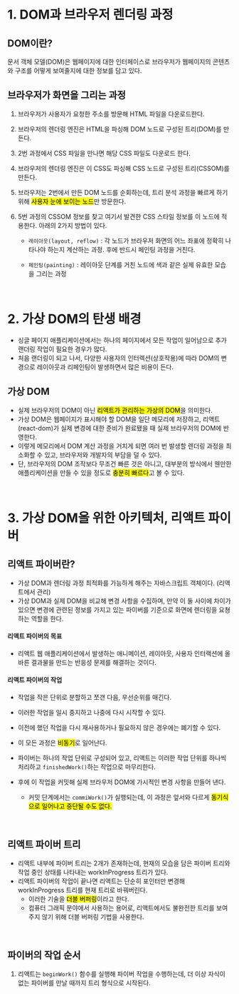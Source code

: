 # 1. DOM과 브라우저 렌더링 과정
## DOM이란?
문서 객체 모델(DOM)은 웹페이지에 대한 인터페이스로 브라우저가 웹페이지의 콘텐츠와 구조를 어떻게 보여줄지에 대한 정보를 담고 있다.
<br>

## 브라우저가 화면을 그리는 과정
1. 브라우저가 사용자가 요청한 주소를 방문해 HTML 파일을 다운로드한다.
2. 브라우저의 렌더링 엔진은 HTML을 파싱해 DOM 노드로 구성된 트리(DOM)를 만든다.
3. 2번 과정에서 CSS 파일을 만나면 해당 CSS 파일도 다운로드 한다.
4. 브라우저의 렌더링 엔진은 이 CSS도 파싱해 CSS 노드로 구성된 트리(CSSOM)를 만든다.
5. 브라우저는 2번에서 만든 DOM 노드를 순회하는데, 트리 분석 과정을 빠르게 하기 위해 <mark>사용자 눈에 보이는 노드</mark>만 방문한다.
6. 5번 과정의 CSSOM 정보를 찾고 여기서 발견한 CSS 스타일 정보를 이 노드에 적용한다. 아래의 2가지 방법이 있다.
   
   - `레이아웃(layout, reflow)` : 각 노드가 브라우저 화면의 어느 좌표에 정확히 나타나야 하는지 계산하는 과정. 후에 반드시 페인팅 과정을 거친다.
   
   - `페인팅(painting)` : 레이아웃 단계를 거친 노드에 색과 같은 실제 유효한 모습을 그리는 과정
<br>

# 2. 가상 DOM의 탄생 배경
- 싱글 페이지 애플리케이션에서는 하나의 페이지에서 모든 작업이 일어남으로 추가 랜더링 작업이 필요한 경우가 많다.
- 처음 랜더링이 되고 나서, 다양한 사용자의 인터렉션(상호작용)에 따라 DOM의 변경으로 레이아웃과 리페인팅이 발생하면서 많은 비용이 든다.

## 가상 DOM
- 실제 브라우저의 DOM이 아닌 <mark>리액트가 관리하는 가상의 DOM</mark>을 의미한다.
- 가상 DOM은 웹페이지가 표시해야 할 DOM을 일단 메모리에 저장하고, 리액트(react-dom)가 실제 변경에 대한 준비가 완료됐을 때 실제 브라우저의 DOM에 반영한다.
- 이렇게 메모리에서 DOM 계산 과정을 거치게 되면 여러 번 발생할 렌더링 과정을 최소화할 수 있고, 브라우저와 개발자의 부담을 덜 수 있다.
- 단, 브라우저의 DOM 조작보다 무조건 빠른 것은 아니고, 대부분의 방식에서 웬만한 애플리케이션을 만들 수 있을 정도로 <mark>충분히 빠르다</mark>고 볼 수 있다.
<br>

# 3. 가상 DOM을 위한 아키텍처, 리액트 파이버
## 리액트 파이버란?
- 가상 DOM과 렌더링 과정 최적화를 가능하게 해주는 자바스크립트 객체이다. (리액트에서 관리)
- 가상 DOM과 실제 DOM을 비교해 변경 사항을 수집하며, 만약 이 둘 사이에 차이가 있으면 변경에 관련된 정보를 가지고 있는 파이버를 기준으로 화면에 렌더링을 요쳥하는 역할을 한다.

#### 리액트 파이버의 목표
- 리액트 웹 애플리케이션에서 발생하는 애니메이션, 레이아웃, 사용자 인터랙션에 올바른 결과물을 만드는 반응성 문제를 해결하는 것이다.

#### 리액트 파이버의 작업
- 작업을 작은 단위로 분할하고 쪼갠 다음, 우선순위를 매긴다.
- 이러한 작업을 일시 중지하고 나중에 다시 시작할 수 있다.
- 이전에 했던 작업을 다시 재사용하거나 필요하지 않은 경우에는 폐기할 수 있다.
- 이 모든 과정은 <mark>비동기</mark>로 일어난다.
- 파이버는 하나의 작업 단위로 구성되어 있고, 리액트는 이러한 작업 단위를 하나씩 처리하고 `finishedWork()`하는 작업으로 마무리한다.
- 후에 이 작업을 커밋해 실제 브라우저 DOM에 가시적인 변경 사항을 만들어 낸다.

  - 커밋 단계에서는 `commiWork()`가 실행되는데, 이 과정은 앞서와 다르게 <mark>동기식으로 일어나고 중단될 수도 없다.</mark>
<br>

## 리액트 파이버 트리
- 리액트 내부에 파이버 트리는 2개가 존재하는데, 현재의 모습을 담은 파이버 트리와 작업 중인 상태를 나타내는 workInProgress 트리가 있다.
- 리액트 파이버의 작업이 끝나면 리액트는 단순히 포인터만 변경해 workInProgress 트리를 현재 트리로 바꿔버린다.
  - 이러한 기술을 <mark>더블 버퍼링</mark>이라고 한다.
  - 컴퓨터 그래픽 분야에서 사용하는 용어로, 리액트에서도 불완전한 트리를 보여주지 않기 위해 더블 버퍼링 기법을 사용한다.
<br>

## 파이버의 작업 순서
1. 리액트는 `beginWork()` 함수를 실행해 파이버 작업을 수행하는데, 더 이상 자식이 없는 파이버를 만날 때까지 트리 형식으로 시작된다.
